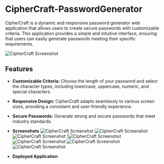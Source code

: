 # CipherCraft-PasswordGenerator

CipherCraft is a dynamic and responsive password generator web application that allows users to create secure passwords with customizable criteria. This application provides a simple and intuitive interface, ensuring that users can easily generate passwords meeting their specific requirements.

![CipherCraft Screenshot](/assets/Screenshot%201.png)
## Features

- **Customizable Criteria:** Choose the length of your password and select the character types, including lowercase, uppercase, numeric, and special characters.

- **Responsive Design:** CipherCraft adapts seamlessly to various screen sizes, providing a consistent and user-friendly experience.

- **Secure Passwords:** Generate strong and secure passwords that meet industry standards.

- **Screenshots**
![CipherCraft Screenshot](/assets/Screenshot%202.png)
![CipherCraft Screenshot](/assets/Screenshot%203.png)
![CipherCraft Screenshot](/assets/Screenshot%204.png)
!![CipherCraft Screenshot](/assets/Screenshot%205.png)
![CipherCraft Screenshot](/assets/Screenshot%206.png)
![CipherCraft Screenshot](/assets/Screenshot%207.png)
![CipherCraft Screenshot](/assets/Screenshot%208.png)

- **Deployed Application**